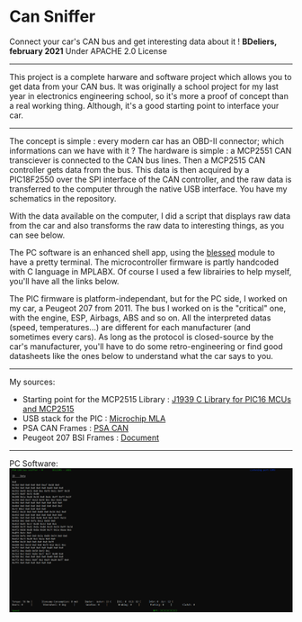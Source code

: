 # Can Sniffer

Connect your car's CAN bus and get interesting data about it !
**BDeliers, february 2021**
Under APACHE 2.0 License

---

This project is a complete harware and software project which allows you to get data from your CAN bus.
It was originally a school project for my last year in electronics engineering school, so it's more a proof of concept than a real working thing. Although, it's a good starting point to interface your car.

---

The concept is simple : every modern car has an OBD-II connector; which informations can we have with it ?
The hardware is simple : a MCP2551 CAN transciever is connected to the CAN bus lines. Then a MCP2515 CAN controller gets data from the bus. This data is then acquired by a PIC18F2550 over the SPI interface of the CAN controller, and the raw data is transferred to the computer through the native USB interface. You have my schematics in the repository.

With the data available on the computer, I did a script that displays raw data from the car and also transforms the raw data to interesting things, as you can see below.

The PC software is an enhanced shell app, using the [blessed]("https://pypi.org/project/blessed/") module to have a pretty terminal. The microcontroller firmware is partly handcoded with C language in MPLABX. Of course I used a few librairies to help myself, you'll have all the links below.

The PIC firmware is platform-independant, but for the PC side, I worked on my car, a Peugeot 207 from 2011. The bus I worked on is the "critical" one, with the engine, ESP, Airbags, ABS and so on. All the interpreted datas (speed, temperatures...) are different for each manufacturer (and sometimes every cars). As long as the protocol is closed-source by the car's manufacturer, you'll have to do some retro-engineering or find good datasheets like the ones below to understand what the car says to you.

---

My sources:
- Starting point for the MCP2515 Library : [J1939 C Library for PIC16 MCUs and MCP2515]("https://www.microchip.com/wwwproducts/en/en010406")
- USB stack for the PIC : [Microchip MLA]("https://www.microchip.com/en-us/development-tools-tools-and-software/libraries-code-examples-and-more/microchip-libraries-for-applications")
- PSA CAN Frames : [PSA CAN]("https://autowp.github.io/")
- Peugeot 207 BSI Frames : [Document]("http://romain.raveaux.free.fr/teaching/TP207.pdf")

---

PC Software:
![alt tag](https://raw.githubusercontent.com/BDeliers/CanSniffer/main/images/PCSoft.png)
